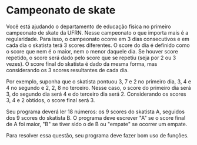 # Campeonato de skate #

Você está ajudando o departamento de educação física no primeiro campeonato de skate da UFRN. Nesse campeonato o que importa mais é a regularidade. Para isso, o campeonato ocorre em 3 dias consecutivos e em cada dia o skatista terá 3 scores diferentes. O score do dia é definido como o score que nem é o maior, nem o menor daquele dia. Se houver score repetido, o score será dado pelo score que se repetiu (seja por 2 ou 3 vezes). O score final do skatista é dado da mesma forma, mas considerando os 3 scores resultantes de cada dia.

Por exemplo, suponha que o skatista pontuou 3, 7 e 2 no primeiro dia, 3, 4 e 4 no segundo e 2, 2, 8 no terceiro. Nesse caso, o score do primeiro dia será 3, do segundo dia será 4 e do terceiro dia será 2. Considerando os scores 3, 4 e 2 obtidos, o score final será 3.

Seu programa deverá ler 18 números: os 9 scores do skatista A, seguidos dos 9 scores do skatista B. O programa deve escrever "A" se o score final de A foi maior, "B" se tiver sido o de B ou "empate" se ocorrer um empate.

Para resolver essa questão, seu programa deve fazer bom uso de funções.​
